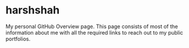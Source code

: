 # harshshah
My personal GitHub Overview page. This page consists of most of the information about me with all the required links to reach out to my public portfolios.
